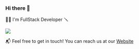 ### Hi there 👋

👨‍🔬 I'm FullStack Developer 🪛

[![](https://github-readme-stats.vercel.app/api?username=samupp2758&count_private=true&show_icons=true&theme=onedark)](https://github.com/samupp2758)

📬 Feel free to get in touch! You can reach us at our [Website](samupp2758.github.io)


<!--
**samupp2758/samupp2758** is a ✨ _special_ ✨ repository because its `README.md` (this file) appears on your GitHub profile.

Here are some ideas to get you started:

- 🔭 I’m currently working on ...
- 🌱 I’m currently learning ...
- 👯 I’m looking to collaborate on ...
- 🤔 I’m looking for help with ...
- 💬 Ask me about ...
- 📫 How to reach me: ...
- 😄 Pronouns: ...
- ⚡ Fun fact: ...
-->
